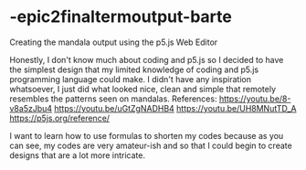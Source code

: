 # -epic2finaltermoutput-barte
Creating the mandala output using the p5.js Web Editor

Honestly, I don't know much about coding and p5.js so I decided to have the simplest design that my limited knowledge of coding and p5.js programming language could make. I didn't have any inspiration whatsoever, I just did what looked nice, clean and simple that remotely resembles the patterns seen on mandalas.
References:
https://youtu.be/8-v8a5zJbu4
https://youtu.be/uGtZgNADHB4
https://youtu.be/UH8MNutTD_A
https://p5js.org/reference/

I want to learn how to use formulas to shorten my codes because as you can see, my codes are very amateur-ish and so that I could begin to create designs that are a lot more intricate.

